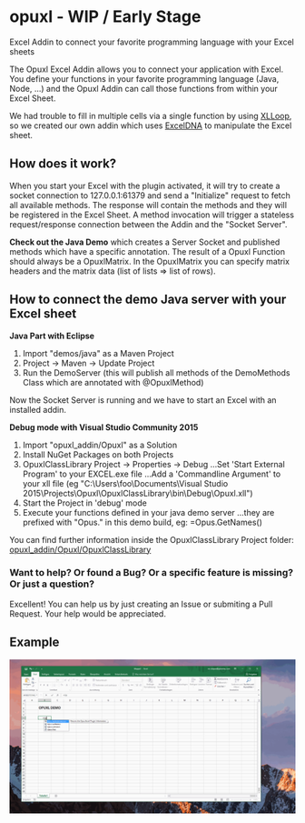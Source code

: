 # opuxl - WIP / Early Stage
Excel Addin to connect your favorite programming language with your Excel sheets

The Opuxl Excel Addin allows you to connect your application with Excel. You define your functions in your favorite programming language (Java, Node, ...) and the Opuxl Addin can call those functions from within your Excel Sheet.

We had trouble to fill in multiple cells via a single function by using [XLLoop](http://xlloop.sourceforge.net/), so we created our own addin which uses [ExcelDNA](https://exceldna.codeplex.com/) to manipulate the Excel sheet.


## How does it work?
When you start your Excel with the plugin activated, it will try to create a socket connection to 127.0.0.1:61379 and send a "Initialize" request to fetch all available methods. The response will contain the methods and they will be registered in the Excel Sheet. A method invocation will trigger a stateless request/response connection between the Addin and the "Socket Server".

**Check out the Java Demo** which creates a Server Socket and published methods which have a specific annotation.
The result of a Opuxl Function should always be a OpuxlMatrix.
In the OpuxlMatrix you can specify matrix headers and the matrix data (list of lists => list of rows). 

## How to connect the demo Java server with your Excel sheet

**Java Part with Eclipse**

1. Import "demos/java" as a Maven Project
2. Project -> Maven -> Update Project
3. Run the DemoServer
(this will publish all methods of the DemoMethods Class which are annotated with @OpuxlMethod)

Now the Socket Server is running and we have to start an Excel with an installed addin.

**Debug mode with Visual Studio Community 2015**

1. Import "opuxl_addin/Opuxl" as a Solution
2. Install NuGet Packages on both Projects
3. OpuxlClassLibrary Project -> Properties -> Debug
...Set 'Start External Program' to your EXCEL.exe file
...Add a 'Commandline Argument' to your xll file (eg "C:\Users\foo\Documents\Visual Studio 2015\Projects\Opuxl\OpuxlClassLibrary\bin\Debug\Opuxl.xll")
4. Start the Project in 'debug' mode
5. Execute your functions defined in your java demo server
...they are prefixed with "Opus." in this demo build, eg: =Opus.GetNames()

You can find further information inside the OpuxlClassLibrary Project folder: [opuxl_addin/Opuxl/OpuxlClassLibrary](https://github.com/PATRONAS/opuxl/tree/master/opuxl_addin/Opuxl/OpuxlClassLibrary)

### Want to help? Or found a Bug? Or a specific feature is missing? Or just a question?
Excellent! You can help us by just creating an Issue or submiting a Pull Request. Your help would be appreciated.

## Example
![Example](/opuxl-demo.gif?raw=true "")
